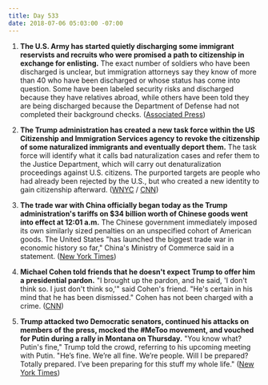 ```yaml
---
title: Day 533
date: 2018-07-06 05:03:00 -07:00
---
```


1. **The U.S. Army has started quietly discharging some immigrant reservists and recruits who were promised a path to citizenship in exchange for enlisting.** The exact number of soldiers who have been discharged is unclear, but immigration attorneys say they know of more than 40 who have been discharged or whose status has come into question. Some have been labeled security risks and discharged because they have relatives abroad, while others have been told they are being discharged because the Department of Defense had not completed their background checks. ([Associated Press](https://apnews.com/38334c4d061e493fb108bd975b5a1a5d))

2. **The Trump administration has created a new task force within the US Citizenship and Immigration Services agency to revoke the citizenship of some naturalized immigrants and eventually deport them.** The task force will identify what it calls bad naturalization cases and refer them to the Justice Department, which will carry out denaturalization proceedings against U.S. citizens. The purported targets are people who had already been rejected by the U.S., but who created a new identity to gain citizenship afterward. ([WNYC](https://www.wnycstudios.org/story/uscis-starting-denaturalization-task-force) / [CNN](https://www.cnn.com/2018/06/13/politics/citizenship-fraud-office/index.html))

3. **The trade war with China officially began today as the Trump administration's tariffs on $34 billion worth of Chinese goods went into effect at 12:01 a.m.** The Chinese government immediately imposed its own similarly sized penalties on an unspecified cohort of American goods. The United States "has launched the biggest trade war in economic history so far," China's Ministry of Commerce said in a statement. ([New York Times](https://www.nytimes.com/2018/07/05/business/china-us-trade-war-trump-tariffs.html))

4. **Michael Cohen told friends that he doesn't expect Trump to offer him a presidential pardon.** "I brought up the pardon, and he said, 'I don't think so. I just don't think so,'" said Cohen's friend. "He's certain in his mind that he has been dismissed." Cohen has not been charged with a crime. ([CNN](https://www.cnn.com/2018/07/05/politics/michael-cohen-friends-pardon-donald-trump/index.html))

5. **Trump attacked two Democratic senators, continued his attacks on members of the press, mocked the #MeToo movement, and vouched for Putin during a rally in Montana on Thursday.** "You know what? Putin's fine," Trump told the crowd, referring to his upcoming meeting with Putin. "He’s fine. We’re all fine. We’re people. Will I be prepared? Totally prepared. I’ve been preparing for this stuff my whole life." ([New York Times](https://www.nytimes.com/2018/07/05/us/politics/trump-montana-rally-warren-tester.html))